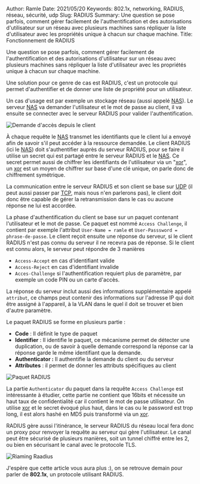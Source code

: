 Author: Ramle 
Date: 2021/05/20
Keywords: 802.1x, networking, RADIUS, réseau, sécurité, udp
Slug: RADIUS
Summary: Une question se pose parfois, comment gérer facilement de l'authentification et des autorisations d'utilisateur sur un réseau avec plusieurs machines sans répliquer la liste d'utilisateur avec les propriétés unique à chacun sur chaque machine.
Title: Fonctionnement de RADIUS

Une question se pose parfois, comment gérer facilement de l'authentification et des autorisations d'utilisateur sur un réseau avec plusieurs machines sans répliquer la liste d'utilisateur avec les propriétés unique à chacun sur chaque machine.

Une solution pour ce genre de cas est RADIUS, c'est un protocole qui permet d'authentifier et de donner une liste de propriété pour un utilisateur.

Un cas d'usage est par exemple un stockage réseau (aussi appelé [NAS](https://fr.wikipedia.org/wiki/Serveur_de_stockage_en_r%C3%A9seau)). Le serveur [NAS](https://fr.wikipedia.org/wiki/Serveur_de_stockage_en_r%C3%A9seau) va demander l'utilisateur et le mot de passe au client, il va ensuite se connecter avec le serveur RADIUS pour valider l'authentification.

![Demande d'accès depuis le client](/static/img/client_nas_radius.png)

À chaque requête le [NAS](https://fr.wikipedia.org/wiki/Serveur_de_stockage_en_r%C3%A9seau) transmet les identifiants que le client lui a envoyé afin de savoir s'il peut accéder à la ressource demandée. Le client RADIUS (ici le [NAS](https://fr.wikipedia.org/wiki/Serveur_de_stockage_en_r%C3%A9seau)) doit s'authentifier auprès du serveur RADIUS, pour se faire il utilise un secret qui est partagé entre le serveur RADIUS et le [NAS](https://fr.wikipedia.org/wiki/Serveur_de_stockage_en_r%C3%A9seau). Ce secret permet aussi de chiffrer les identifiants de l'utilisateur via un "[xor](https://fr.wikipedia.org/wiki/Fonction_OU_exclusif)", un [xor](https://fr.wikipedia.org/wiki/Fonction_OU_exclusif) est un moyen de chiffrer sur base d'une clé unique, on parle donc de chiffrement symétrique.

La communication entre le serveur RADIUS et son client se base sur [UDP](https://blog.eban.bzh/today-i-learned/udp.html) (il peut aussi passer par [TCP](https://blog.eban.bzh/today-i-learned/tcp.html), mais nous n'en parlerons pas), le client doit donc être capable de gérer la retransmission dans le cas ou aucune réponse ne lui est accordée.

La phase d'authentification du client se base sur un paquet contenant l'utilisateur et le mot de passe. Ce paquet est nommé `Access Challenge`, il contient par exemple l'attribut `User-Name = ramle` et `User-Passsword = phrase-de-passe`. Le client reçoit ensuite une réponse du serveur, si le client RADIUS n'est pas connu du serveur il ne recevra pas de réponse. Si le client est connu alors, le serveur peut répondre de 3 manières 

- `Access-Accept` en cas d'identifiant valide
- `Access-Reject` en cas d'identifiant invalide
- `Acces-Challenge` si l'authentification requiert plus de paramètre, par exemple un code PIN ou un carte d'accès.

La réponse du serveur inclut aussi des informations supplémentaire appelé `attribut`, ce champs peut contenir des informations sur l'adresse IP qui doit être assigné à l'appareil, à la VLAN dans le quel il doit se trouver et bien d'autre paramètre.

Le paquet RADIUS se forme en plusieurs partie :

- **Code** : Il définit le type de paquet
- **Identifier** : Il identifie le paquet, ce mécanisme permet de détecter une duplication, ou de savoir à quelle demande correspond la réponse car la réponse garde le même identifiant que la demande.
- **Authenticator :** Il authentifie la demande du client ou du serveur
- **Attributes** : il permet de donner les attributs spécifiques au client

![Paquet RADIUS](/static/img/paquet_radius.png)

La partie `Authenticator` du paquet dans la requête `Access Challenge` est intéressante à étudier, cette partie ne contient que 16bits et nécessite un haut taux de confidentialité car il contient le mot de passe utilisateur. On utilise [xor](https://fr.wikipedia.org/wiki/Fonction_OU_exclusif) et le secret évoqué plus haut, dans le cas ou le password est trop long, il est alors hashé en MD5 puis transformé via un [xor](https://fr.wikipedia.org/wiki/Fonction_OU_exclusif).

RADIUS gère aussi l'itinérance, le serveur RADIUS du réseau local fera donc un proxy pour renvoyer la requête au serveur qui gère l'utilisateur. Le canal peut être sécurisé de plusieurs manières, soit un tunnel chiffré entre les 2, ou bien en sécurisant le canal avec le protocole TLS.

![Riaming Raadius](/static/img/roaming_radius.png)

J'espère que cette article vous aura plus :), on se retrouve demain pour parler de **802.1x**, un protocole utilisant RADIUS.
